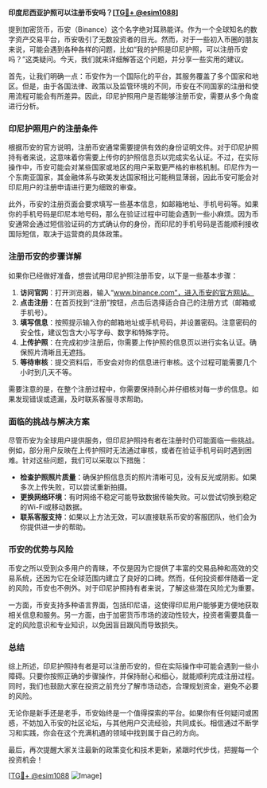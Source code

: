 **印度尼西亚护照可以注册币安吗？[[TG💪+ @esim1088](https://t.me/s/esim1088)]**

提到加密货币，币安（Binance）这个名字绝对耳熟能详。作为一个全球知名的数字资产交易平台，币安吸引了无数投资者的目光。然而，对于一些初入币圈的朋友来说，可能会遇到各种各样的问题，比如“我的护照是印尼护照，可以注册币安吗？”这类疑问。今天，我们就来详细解答这个问题，并分享一些实用的建议。

首先，让我们明确一点：币安作为一个国际化的平台，其服务覆盖了多个国家和地区。但是，由于各国法律、政策以及监管环境的不同，币安在不同国家的注册和使用流程可能会有所差异。因此，印尼护照用户是否能够注册币安，需要从多个角度进行分析。

### 印尼护照用户的注册条件

根据币安的官方说明，注册币安通常需要提供有效的身份证明文件。对于印尼护照持有者来说，这意味着你需要上传你的护照信息页以完成实名认证。不过，在实际操作中，币安可能会对某些国家或地区的用户采取更严格的审核机制。印尼作为一个东南亚国家，其金融体系与欧美发达国家相比可能稍显薄弱，因此币安可能会对印尼用户的注册申请进行更为细致的审查。

此外，币安的注册页面会要求填写一些基本信息，如邮箱地址、手机号码等。如果你的手机号码是印尼本地号码，那么在验证过程中可能会遇到一些小麻烦。因为币安通常会通过短信验证码的方式确认你的身份，而印尼的手机号码是否能顺利接收国际短信，取决于运营商的具体政策。

### 注册币安的步骤详解

如果你已经做好准备，想尝试用印尼护照注册币安，以下是一些基本步骤：

1. **访问官网**：打开浏览器，输入“www.binance.com”，进入币安的官方网站。
2. **点击注册**：在首页找到“注册”按钮，点击后选择适合自己的注册方式（邮箱或手机号）。
3. **填写信息**：按照提示输入你的邮箱地址或手机号码，并设置密码。注意密码的安全性，建议包含大小写字母、数字和特殊字符。
4. **上传护照**：在完成初步注册后，你需要上传护照的信息页以进行实名认证。确保照片清晰且无遮挡。
5. **等待审核**：提交资料后，币安会对你的信息进行审核。这个过程可能需要几个小时到几天不等。

需要注意的是，在整个注册过程中，你需要保持耐心并仔细核对每一步的信息。如果发现错误或遗漏，及时联系客服寻求帮助。

### 面临的挑战与解决方案

尽管币安为全球用户提供服务，但印尼护照持有者在注册时仍可能面临一些挑战。例如，部分用户反映在上传护照时无法通过审核，或者在验证手机号码时遇到困难。针对这些问题，我们可以采取以下措施：

- **检查护照照片质量**：确保护照信息页的照片清晰可见，没有反光或阴影。如果多次上传失败，可以尝试重新拍摄。
- **更换网络环境**：有时网络不稳定可能导致数据传输失败。可以尝试切换到稳定的Wi-Fi或移动数据。
- **联系客服支持**：如果以上方法无效，可以直接联系币安的客服团队，他们会为你提供进一步的帮助。

### 币安的优势与风险

币安之所以受到众多用户的青睐，不仅是因为它提供了丰富的交易品种和高效的交易系统，还因为它在全球范围内建立了良好的口碑。然而，任何投资都伴随着一定的风险，币安也不例外。对于印尼护照持有者来说，了解这些潜在风险尤为重要。

一方面，币安支持多种语言界面，包括印尼语，这使得印尼用户能够更方便地获取相关信息和服务。另一方面，由于加密货币市场的波动性较大，投资者需要具备一定的风险意识和专业知识，以免因盲目跟风而导致损失。

### 总结

综上所述，印尼护照持有者是可以注册币安的，但在实际操作中可能会遇到一些小障碍。只要你按照正确的步骤操作，并保持耐心和细心，就能顺利完成注册过程。同时，我们也鼓励大家在投资之前充分了解市场动态，合理规划资金，避免不必要的风险。

无论你是新手还是老手，币安始终是一个值得探索的平台。如果你有任何疑问或困惑，不妨加入币安的社区论坛，与其他用户交流经验，共同成长。相信通过不断学习和实践，你会在这个充满机遇的领域中找到属于自己的方向。

最后，再次提醒大家关注最新的政策变化和技术更新，紧跟时代步伐，把握每一个投资机会！

[[TG💪+ @esim1088](https://t.me/s/esim1088) ![Image](https://i.postimg.cc/4NQfJmqS/Snipaste-2025-05-13-00-14-12.png)]